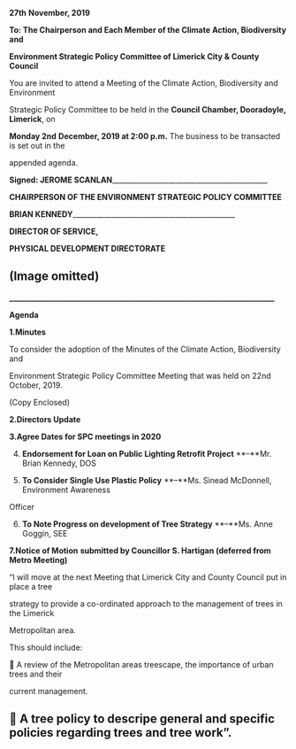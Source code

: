 **27th** **November, 2019**

**To: The Chairperson and Each Member of the Climate Action, Biodiversity and**

**Environment Strategic Policy Committee of Limerick City & County Council**

You are invited to attend a Meeting of the Climate Action, Biodiversity and Environment

Strategic Policy Committee to be held in the **Council Chamber, Dooradoyle, Limerick**, on

**Monday 2nd** **December, 2019 at 2:00 p.m.**  The business to be transacted is set out in the

appended agenda.

**Signed: JEROME SCANLAN**\_\_\_\_\_\_\_\_\_\_\_\_\_\_\_\_\_\_\_\_\_\_\_\_\_\_\_\_\_\_\_\_\_\_\_\_\_\_\_\_\_\_\_\_

**CHAIRPERSON OF THE ENVIRONMENT STRATEGIC POLICY COMMITTEE**

**BRIAN KENNEDY**\_\_\_\_\_\_\_\_\_\_\_\_\_\_\_\_\_\_\_\_\_\_\_\_\_\_\_\_\_\_\_\_\_\_\_\_\_\_\_\_\_\_\_\_\_\_

**DIRECTOR OF SERVICE,**

**PHYSICAL DEVELOPMENT DIRECTORATE**

(Image omitted)
---
**\_\_\_\_\_\_\_\_\_\_\_\_\_\_\_\_\_\_\_\_\_\_\_\_\_\_\_\_\_\_\_\_\_\_\_\_\_\_\_\_\_\_\_\_\_\_\_\_\_\_\_\_\_\_\_\_\_\_\_\_\_\_\_\_\_\_\_\_\_\_\_\_**

**Agenda**

**1.Minutes**

To consider the adoption of the Minutes of the Climate Action, Biodiversity and

Environment Strategic Policy Committee Meeting that was held on 22nd October, 2019.

(Copy Enclosed)

**2.Directors Update**

**3.Agree Dates for SPC meetings in 2020**

4. **Endorsement for Loan on Public Lighting Retrofit Project** **–**Mr. Brian Kennedy, DOS

5. **To Consider Single Use Plastic Policy** **–**Ms. Sinead McDonnell, Environment Awareness

Officer

6. **To Note Progress on development of Tree Strategy** **–**Ms. Anne Goggin, SEE

**7.Notice of Motion** **submitted by Councillor S. Hartigan (deferred from Metro Meeting)**

“I will move at the next Meeting that Limerick City and County Council put in place a tree

strategy to provide a co-ordinated approach to the management of trees in the Limerick

Metropolitan area.

This should include:

 A review of the Metropolitan areas treescape, the importance of urban trees and their

current management.

 A tree policy to descripe general and specific policies regarding trees and tree work”.
---
